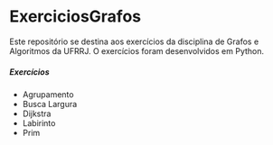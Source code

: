 # ExerciciosGrafos

Este repositório se destina aos exercícios da disciplina de Grafos e Algoritmos da UFRRJ. O exercícios foram desenvolvidos em Python.


##### Exercícios

- Agrupamento
- Busca Largura
- Dijkstra
- Labirinto
- Prim
